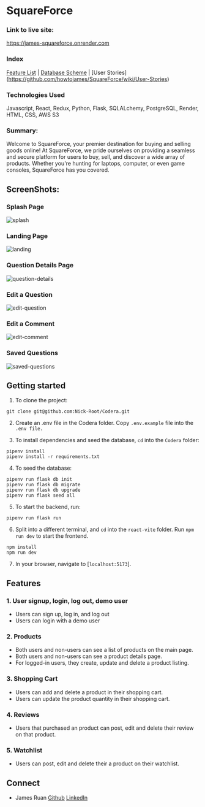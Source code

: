 # SquareForce
### Link to live site:
https://james-squareforce.onrender.com


### Index
[Feature List](https://github.com/howtojames/SquareForce/wiki/Feature-List) |
[Database Scheme](https://github.com/howtojames/SquareForce/wiki/Database-Schema-and-Backend-Routes) |
[User Stories] (https://github.com/howtojames/SquareForce/wiki/User-Stories)


### Technologies Used
Javascript, React, Redux, Python, Flask, SQLALchemy, PostgreSQL, Render, HTML, CSS, AWS S3


### Summary:
Welcome to SquareForce, your premier destination for buying and selling goods online! At SquareForce, we pride ourselves on providing a seamless and secure platform for users to buy, sell, and discover a wide array of products. Whether you're hunting for laptops, computer, or even game consoles, SquareForce has you covered.


## ScreenShots:
### Splash Page
![splash](react-vite/public/readme-images/splash.png)

### Landing Page
![landing](react-vite/public/readme-images/landing.png)

### Question Details Page
![question-details](react-vite/public/readme-images/question-details.png)

### Edit a Question
![edit-question](react-vite/public/readme-images/edit-question.png)

### Edit a Comment
![edit-comment](react-vite/public/readme-images/edit-comment.png)

### Saved Questions
![saved-questions](react-vite/public/readme-images/saved-questions.png)


## Getting started
1. To clone the project:
```
git clone git@github.com:Nick-Root/Codera.git
```
2. Create an .env file in the Codera folder. Copy `.env.example` file into the `.env file.`

3. To install dependencies and seed the database, `cd` into the `Codera` folder:
```
pipenv install
pipenv install -r requirements.txt
```

4. To seed the database:
```
pipenv run flask db init
pipenv run flask db migrate
pipenv run flask db upgrade
pipenv run flask seed all
```

5. To start the backend, run:
```
pipenv run flask run
```

6. Split into a different terminal, and `cd` into the `react-vite` folder. Run `npm run dev` to start the frontend.
```
npm install
npm run dev
```

7. In your browser, navigate to [`localhost:5173`].


## Features
### 1. User signup, login, log out, demo user
* Users can sign up, log in, and log out
* Users can login with a demo user

### 2. Products
* Both users and non-users can see a list of products on the main page.
* Both users and non-users can see a product details page.
* For logged-in users, they create, update and delete a product listing.

### 3. Shopping Cart
* Users can add and delete a product in their shopping cart.
* Users can update the product quantity in their shopping cart.

### 4. Reviews
* Users that purchased an product can post, edit and delete their review on that product.

### 5. Watchlist
* Users can post, edit and delete their a product on their watchlist.



## Connect
* James Ruan [Github](https://github.com/howtojames) [LinkedIn](https://www.linkedin.com/in/james-ruan-03b95b104/)
